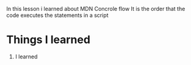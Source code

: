 In this lesson i learned about MDN Concrole flow 
It is the order that the code executes the statements in a script

# Things I learned 

1. I learned 